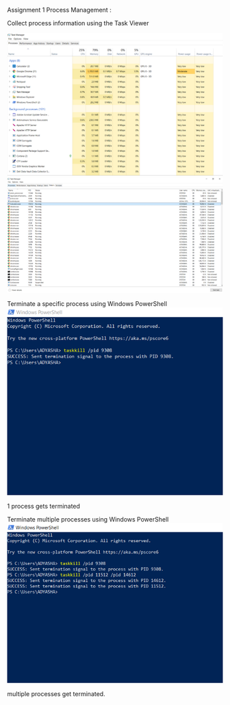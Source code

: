 Assignment 1
Process Management :



Collect process information using the Task Viewer

![task manager](https://github.com/adyashap2011/module2/blob/main/task%20manager.PNG)
![PID](https://github.com/adyashap2011/module2/blob/main/PID.PNG)


Terminate a specific process using Windows PowerShell 
![kill one process](https://github.com/adyashap2011/module2/blob/main/kill.PNG)


1 process gets terminated

Terminate multiple processes using Windows PowerShell 
![kill multiple processes](https://github.com/adyashap2011/module2/blob/main/multiple%20kill.PNG)


multiple processes get terminated.
